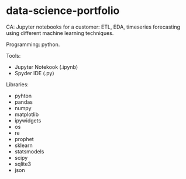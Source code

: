 # data-science-portfolio

CA: Jupyter notebooks for a customer: ETL, EDA, timeseries forecasting using different machine learning techniques.

Programming: python.

Tools:
- Jupyter Notekook (.ipynb)
- Spyder IDE (.py)

Libraries:
- pyhton
- pandas
- numpy
- matplotlib
- ipywidgets
- os
- re
- prophet
- sklearn
- statsmodels
- scipy
- sqlite3
- json
